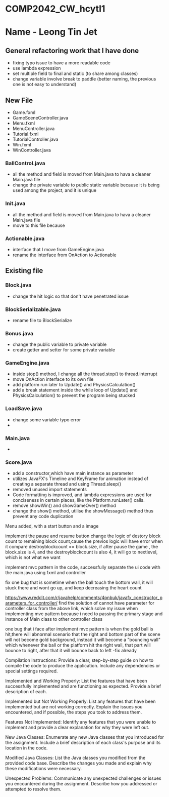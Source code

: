 # COMP2042_CW_hcytl1
# Name - Leong Tin Jet


## General refactoring work that I have done
- fixing typo issue to have a more readable code
- use lambda expression
- set multiple field to final and static (to share among classes)
- change variable involve break to paddle (better naming, the previous one is not easy to understand)


## New File
* Game.fxml
* GameSceneController.java
* Menu.fxml
* MenuController.java
* Tutorial.fxml
* TutorialController.java 
* Win.fxml
* WinController.java

### BallControl.java
- all the method and field is moved from Main.java to hava a cleaner Main.java file
- change the private variable to public static variable because it is being used among the project, and it is unique

### Init.java
- all the method and field is moved from Main.java to hava a cleaner Main.java file
- move to this file because 

### Actionable.java
- interface that I move from GameEngine.java
- rename the interface from OnAction to Actionable

## Existing file

### Block.java
- change the hit logic so that don't have penetrated issue

### BlockSerializable.java
- rename file to BlockSerialize

### Bonus.java
- change the public variable to private variable
- create getter and setter for some private variable

### GameEngine.java
- inside stop() method, I change all the thread.stop() to thread.interrupt
- move OnAction interface to its own file
- add platform run later to Update() and PhysicsCalculation()
- add a break statement inside the while loop of Update() and PhysicsCalculation() to prevent the program being stucked

### LoadSave.java
- change some variable typo error
- 
### Main.java
- 

### Score.java
- add a constructor,which have main instance as parameter
- utilizes JavaFX's Timeline and KeyFrame for animation instead of creating a separate thread and using Thread.sleep()
- removed unused import statements
- Code formatting is improved, and lambda expressions are used for conciseness in certain places, like the Platform.runLater() calls.
- remove showWin() and showGameOver() method
- change the show() method, utilise the showMessage() method thus prevent any code duplication





Menu added, with a start button and a image




implement the pause and resume button
change the logic of destory block count to remaining block count,cause the previos logic will have error when
it compare destroyblockcount == block.size, if after pause the game , the block.size is 4, and the destroyblockcount is 
also 4, it will go to nextlevel, which is not what we want

implement mvc pattern in the code, successfully separate the ui code with the main.java using fxml and controller

fix one bug that is sometime when the ball touch the bottom wall, it will stuck there and wont go up, and keep decreasing the heart count

https://www.reddit.com/r/javahelp/comments/4pnbuk/javafx_constructor_parameters_for_controller/
find the solution of cannot have parameter for controller class from the above link, which solve my issue when implementing mvc pattern because 
i need to passing the primary stage and instance of Main class to other controller class

one bug that i face after implement mvc pattern is when the gold ball is hit,there will abnormal scenario that the right and bottom part of the scene will not
become gold background, instead it will become a "bouncing wall" which whenever the ball or the platform hit the right wall, that part will bounce to right, after 
that it will bounce back to left
-fix already



Compilation Instructions: 
Provide a clear, step-by-step guide on how to compile the
code to produce the application. Include any dependencies or special settings
required.

Implemented and Working Properly: 
List the features that have been successfully
implemented and are functioning as expected. Provide a brief description of each.

Implemented but Not Working Properly: 
List any features that have been
implemented but are not working correctly. Explain the issues you encountered,
and if possible, the steps you took to address them.

Features Not Implemented: 
Identify any features that you were unable to
implement and provide a clear explanation for why they were left out.


New Java Classes: 
Enumerate any new Java classes that you introduced for the
assignment. Include a brief description of each class's purpose and its location in the
code.

Modified Java Classes: 
List the Java classes you modified from the provided code
base. Describe the changes you made and explain why these modifications were
necessary.

Unexpected Problems: 
Communicate any unexpected challenges or issues you
encountered during the assignment. Describe how you addressed or attempted to
resolve them.



